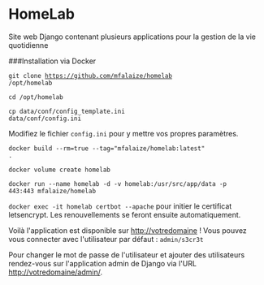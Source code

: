 HomeLab
=======

Site web Django contenant plusieurs applications pour la gestion de la vie quotidienne

###Installation via Docker

<code>git clone https://github.com/mfalaize/homelab /opt/homelab</code>

<code>cd /opt/homelab</code>

<code>cp data/conf/config_template.ini data/conf/config.ini</code>

Modifiez le fichier <code>config.ini</code> pour y mettre vos propres paramètres.

<code>docker build --rm=true --tag="mfalaize/homelab:latest" .</code>

<code>docker volume create homelab</code>

<code>docker run --name homelab -d -v homelab:/usr/src/app/data -p 443:443 mfalaize/homelab</code>

<code>docker exec -it homelab certbot --apache</code> pour initier le certificat letsencrypt. Les renouvellements se feront ensuite automatiquement.

Voilà l'application est disponible sur [http://votredomaine](#) ! Vous pouvez vous connecter avec l'utilisateur par défaut : <code>admin/s3cr3t</code>

Pour changer le mot de passe de l'utilisateur et ajouter des utilisateurs rendez-vous sur l'application admin de Django via l'URL [http://votredomaine/admin/](#).
